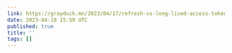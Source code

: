 ```yaml
---
link: https://grayduck.mn/2023/04/17/refresh-vs-long-lived-access-tokens/
date: 2023-04-18 15:59 UTC
published: true
title: ''
tags: []
---
```



